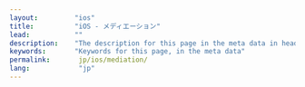 ```yaml
---
layout:         "ios"
title:          "iOS - メディエーション"
lead:           ""
description:    "The description for this page in the meta data in header."
keywords:       "Keywords for this page, in the meta data"
permalink:       jp/ios/mediation/
lang:            "jp"
---
```

